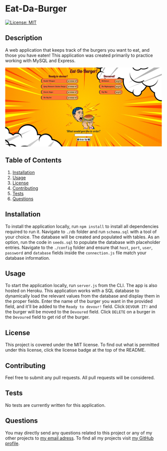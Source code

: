 # Eat-Da-Burger

[![License: MIT](https://img.shields.io/badge/License-MIT-yellow.svg)](https://opensource.org/licenses/MIT)

## Description

A web application that keeps track of the burgers you want to eat, and those you have eaten! This application was created primarily to practice working with MySQL and Express.

![Burger App Screenshot](https://github.com/nikolaybutnik/burger/blob/main/public/assets/img/burger-screenshot.png?raw=true)

## Table of Contents

1. [Installation](#Installation)
2. [Usage](#Usage)
3. [License](#License)
4. [Contributing](#Contributing)
5. [Tests](#Tests)
6. [Questions](#Questions)

## Installation

To install the application locally, run `npm install` to install all dependencies required to run it. Navigate to `./db` folder and run `schema.sql` with a tool of your choice. The database will be created and populated with tables. As an option, run the code in `seeds.sql` to populate the database with placeholder entries. Navigate to the `./config` folder and ensure that `host`, `port`, `user`, `password` and `database` fields inside the `connection.js` file match your database information.

## Usage

To start the application locally, run `server.js` from the CLI. The app is also hosted on Heroku.
This application works with a SQL database to dynamically load the relevant values from the database and display them in the proper fields.
Enter the name of the burger you want in the provided field, and it'll be added to the `Ready to devour!` field. Click `DEVOUR IT!` and the burger will be moved to the `Devoured` field. Click `DELETE` on a burger in the `Devoured` field to get rid of the burger.

## License

This project is covered under the MIT license. To find out what is permitted under this license, click the license badge at the top of the README.

## Contributing

Feel free to submit any pull requests. All pull requests will be considered.

## Tests

No tests are currently written for this application.

## Questions

You may directly send any questions related to this project or any of my other projects to [my email adress](mailto:btnk.nik@gmail.com). To find all my projects visit [my GitHub profile](https://github.com/nikolaybutnik).
